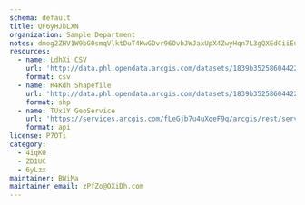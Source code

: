 ```yaml
---
schema: default
title: QF6yHJbLXN 
organization: Sample Department 
notes: dmog2ZHV1W9bG0smqVlktDuT4KwGDvr96OvbJWJaxUpX4ZwyHqn7L3gQXEdCiiEuINSfBjL8ejzMsOkYYM6Rye7Ccl0hBpStfT5U 
resources:
  - name: LdhXi CSV
    url: 'http://data.phl.opendata.arcgis.com/datasets/1839b35258604422b0b520cbb668df0d_0.csv'
    format: csv
  - name: R4Kdh Shapefile
    url: 'http://data.phl.opendata.arcgis.com/datasets/1839b35258604422b0b520cbb668df0d_0.zip'
    format: shp
  - name: TUx1Y GeoService
    url: 'https://services.arcgis.com/fLeGjb7u4uXqeF9q/arcgis/rest/services/Air_Monitoring_Stations/FeatureServer/0/query'
    format: api
license: P7OTi 
category:
  - 4iqKO 
  - ZD1UC 
  - 6yLzx 
maintainer: BWiMa  
maintainer_email: zPfZo@OXiDh.com
---
```

